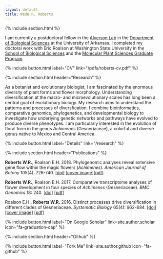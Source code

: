 ```yaml
---
layout: default
title: Wade R. Roberts
---
```

{% include section.html %}

I am currently a postdoctoral fellow in the [Alverson Lab](https://alversonlab.com) in the [Department of Biological Sciences](https://fulbright.uark.edu/departments/biology/) at the University of Arkansas. I completed my doctoral work with Eric Roalson at Washington State University in the [School of Biological Sciences](https://sbs.wsu.edu) and the [Molecular Plant Sciences Graduate Program](https://mps.wsu.edu). 

{% include button.html label="CV" link="/pdfs/roberts-cv.pdf" %}

{% include section.html header="Research" %}

As a botanist and evolutionary biologist, I am fascinated by the enormous diversity of plant forms and flower morphology. Understanding diversification at the macro- and microevolutionary scales has long been a central goal of evolutionary biology. My research aims to understand the patterns and processes of diversfication. I combine bioinformatics, comparative genomics, phylogenetics, and developmental biology to investigate how underlying genetic networks and pathways have evolved to produce diverse phenotypes. I am particularly interested in the evolution of floral form in the genus _Achimenes_ (Gesneriaceae), a colorful and diverse genus native to Mexico and Central America.

{% include button.html label="Details" link="/research" %}

{% include section.html header="Publications" %}

**Roberts W.R.**, Roalson E.H. 2018. Phylogenomic analyses reveal extensive gene flow within the magic flowers (_Achimenes_). _American Journal of Botany_ 105(4): 726-740. [[doi]](https://doi.org/10.1002/ajb2.1058) [[cover image]](https://onlinelibrary.wiley.com/doi/abs/10.1002/ajb2.1088)[[pdf]](/pdfs/Roberts_et_al-2017-American_Journal_of_Botany.pdf?raw=true)

**Roberts W.R.**, Roalson E.H. 2017. Comparative transcriptome analyses of flower development in four species of _Achimenes_ (Gesneriaceae). _BMC Genomics_ 18: 240. [[doi]](https://doi.org/10.1186/s12864-017-3623-8) [[pdf]](https://github.com/wrroberts/wrroberts.github.io/blob/master/pdfs/Roberts_et_al_2017-BMC_Genomics.pdf)

Roalson E.H., **Roberts W.R.** 2016. Distinct processes drive diversification in different clades of Gesneriaceae. _Systematic Biology_ 65(4): 662-684. [[doi]](https://doi.org/10.1093/sysbio/syw012) [[cover image]](https://academic.oup.com/sysbio/article/65/4/i1/1753138) [[pdf]](https://github.com/wrroberts/wrroberts.github.io/blob/master/pdfs/Syst%20Biol-2016-Roalson-662-84.pdf)

{% include button.html label="On Google Scholar" link=site.author.scholar icon="fa-graduation-cap" %}

{% include section.html header="Github" %}

{% include button.html label="Fork Me" link=site.author.github icon="fa-github" %}
